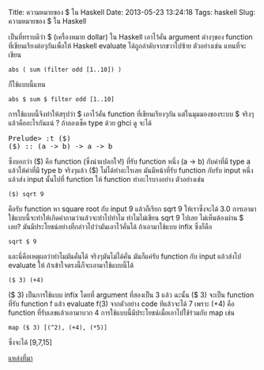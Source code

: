 Title: ความหมายของ $  ใน Haskell 
Date: 2013-05-23 13:24:18
Tags: haskell 
Slug: ความหมายของ $  ใน Haskell 


เป็นที่ทราบดีว่า $ (เครื่องหมาย dollar) ใน Haskell เอาไว้คั่น argument ต่างๆของ function ที่เขียนเรียงต่อๆกันเพื่อให้ Haskell evaluate ได้ถูกลำดับจากขวาไปซ้าย ตัวอย่างเช่น แทนที่จะเขียน

	abs ( sum (filter odd [1..10]) )


ก็ใช้แบบนี้แทน

	abs $ sum $ filter odd [1..10]


การใช้แบบนี้จึงทำให้สรุปว่า \$  เอาไว้คั่น function ที่เขียนเรียงๆกัน แต่ในมุมมองของระบบ $ จริงๆแล้วคืออะไรกันแน่ ? ถ้าลองเช็ค type ด้วย ghci ดู จะได้

<pre>Prelude> :t ($)
($) :: (a -> b) -> a -> b</pre>

ซึ่งบอกว่า (\$) คือ function (ซึ่งน่าแปลกใจ!) ที่รับ function หนึ่ง (a -> b) กับค่าที่มี type a แล้วให้ค่าที่มี type b จริงๆแล้ว (\$) ไม่ได้ทำอะไรเลย มันมีหน้าที่รับ function กับรับ input หนึ่งแล้วส่ง input นั้นไปที่ function ให้ function ทำอะไรบางอย่าง ตัวอย่างเช่น

	($) sqrt 9

คือรับ function หา square root กับ input 9 แล้วก็เรียก sqrt 9 ให้เราซึ่งจะได้ 3.0 การเอามาใช้แบบนี้จะทำให้เกิดคำถามว่าแล้วจะทำไปทำไม ทำไมไม่เขียน sqrt 9 ไปเลย ไม่เห็นต้องผ่าน $ เลย? มันมีประโยชน์อย่างที่กล่าวไปว่ามันเอาไว้คั่นได้ ถ้าเอามาใช้แบบ infix ซึ่งก็คือ

	sqrt $ 9


และนี่คือเหตุผลว่าทำไมมันคั่นได้ จริงๆมันไม่ได้คั่น มันก็แค่รับ function กับ input แล้วส่งไป evaluate ให้ ถ้าเข้าใจตรงนี้ก็จะเอามาใช้แบบนี้ได้

	($ 3) (+4)

(\$ 3) เป็นการใช้แบบ infix โดยที่ argument ที่สองเป็น 3 แล้ว ฉะนั้น ($ 3) จะเป็น function ที่รับ function f แล้ว evaluate f(3) จากตัวอย่าง code ทีแล้วจะได้ 7 เพราะ (+4) คือ function ที่รับเลขแล้วเอามาบวก 4 การใช้แบบนี้มีประโยชน์เมื่อเอาไปใช้ร่วมกับ map เช่น

	map ($ 3) [(^2), (+4), (*5)]


ซึ่งจะได้
	[9,7,15]

 <a href="http://learnyouahaskell.com/higher-order-functions">แหล่งที่มา</a>
